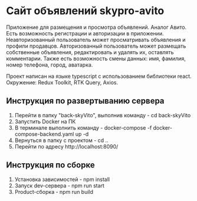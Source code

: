 # Сайт объявлений skypro-avito

Приложение для размещения и просмотра объявлений. Аналог Авито. Есть возможность регистрации и авторизации в приложении. Неавторизованный пользователь может просматривать объявления и профили продавцов. Авторизованный пользователь может размещать собственные объявления, редактировать и удалять их, оставлять комментарии. Также есть возможность смены данных: имя, фамилия, номер телефона, город, аватарка.

Проект написан на языке typescript с использованием библиотеки react. Окружение: Redux Toolkit, RTK Query, Axios.

## Инструкция по развертыванию сервера

1. Перейти в папку "back-skyVito", выполнив команду - cd back-skyVito
2. Запустить Docker на ПК
3. В терминале выполнить команду - docker-compose -f docker-compose-backend.yaml up -d
4. Вернуться в папку с проектом - cd ..
5. Перейти по адресу http://localhost:8090/

## Инструкция по сборке

1. Установка зависимостей - npm install
2. Запуск dev-сервера - npm run start
3. Product-сборка - npm run build
